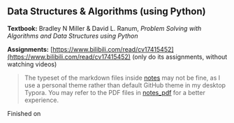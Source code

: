 ## Data Structures & Algorithms (using Python)

**Textbook:** Bradley N Miller & David L. Ranum, *Problem Solving with Algorithms and Data Structures using Python* 

**Assignments:** [https://www.bilibili.com/read/cv17415452](https://www.bilibili.com/read/cv17415452) (only do its assignments, without watching videos)

> The typeset of the markdown files inside [notes](./notes) may not be fine, as I use a personal theme rather than default GitHub theme in my desktop Typora. You may refer to the PDF files in [notes_pdf](./notes_pdf) for a better experience.

Finished on 